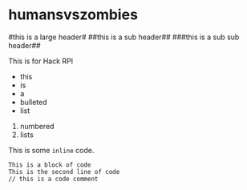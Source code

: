 humansvszombies
===============

#this is a large header#
##this is a sub header##
###this is a sub sub header##

This is for Hack RPI

- this
- is
- a
- bulleted
- list

1. numbered
2. lists

This is some `inline` code.

	This is a block of code
	This is the second line of code
	// this is a code comment

